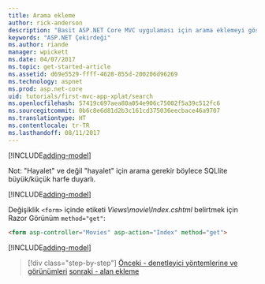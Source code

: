 ```yaml
---
title: Arama ekleme
author: rick-anderson
description: "Basit ASP.NET Core MVC uygulaması için arama eklemeyi gösterir"
keywords: "ASP.NET Çekirdeği"
ms.author: riande
manager: wpickett
ms.date: 04/07/2017
ms.topic: get-started-article
ms.assetid: d69e5529-ffff-4628-855d-200206d96269
ms.technology: aspnet
ms.prod: asp.net-core
uid: tutorials/first-mvc-app-xplat/search
ms.openlocfilehash: 57419c697aea80a054e906c75002f5a39c512fc6
ms.sourcegitcommit: 0b6c8e6d81d2b3c161cd375036eecbace46a9707
ms.translationtype: HT
ms.contentlocale: tr-TR
ms.lasthandoff: 08/11/2017
---
```

[!INCLUDE[adding-model](../../includes/mvc-intro/search1.md)]

Not: "Hayalet" ve değil "hayalet" için arama gerekir böylece SQLlite büyük/küçük harfe duyarlı.

[!INCLUDE[adding-model](../../includes/mvc-intro/search2.md)]

Değişiklik `<form>` içinde etiketi *Views\movie\Index.cshtml* belirtmek için Razor Görünüm `method="get"`:

```html
<form asp-controller="Movies" asp-action="Index" method="get">
```

[!INCLUDE[adding-model](../../includes/mvc-intro/search3.md)]

>[!div class="step-by-step"]
[Önceki - denetleyici yöntemlerine ve görünümleri](controller-methods-views.md)
[sonraki - alan ekleme](new-field.md)  
